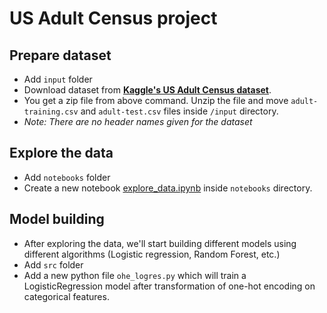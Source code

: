 # US Adult Census project

## Prepare dataset

+ Add `input` folder
+ Download dataset from **[Kaggle's US Adult Census dataset](https://www.kaggle.com/johnolafenwa/us-census-data)**.
+ You get a zip file from above command. Unzip the file and move `adult-training.csv` and `adult-test.csv` files inside `/input` directory.
+ *Note: There are no header names given for the dataset*

## Explore the data

+ Add `notebooks` folder
+ Create a new notebook [explore_data.ipynb](notebooks/explore_data.ipynb) inside `notebooks` directory.

## Model building

+ After exploring the data, we'll start building different models using different algorithms (Logistic regression, Random Forest, etc.)
+ Add `src` folder
+ Add a new python file `ohe_logres.py` which will train a LogisticRegression model after transformation of one-hot encoding on categorical features.
